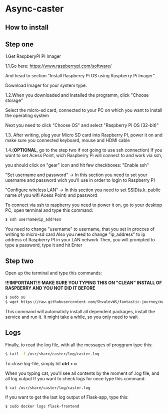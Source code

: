 # Async-caster

## How to install
## Step one
1.Get RaspberyPI PI Imager

1.1.Go here:
https://www.raspberrypi.com/software/

And head to section "Install Raspberry Pi OS using Raspberry Pi Imager"

Download Imager for your system type.

1.2.When you downloaded and installed the programm, click "Choose storage"

Select the micro-sd card, connected to your PC on which you want to install the operating system

Next you need to click "Choose OS" and select "Raspberry PI OS (32-bit)"

1.3. After writing, plug your Micro SD card into Raspberry PI, power it on and make sure you connected keyboard, mouse and HDMI cable 

1.4.(**OPTIONAL**, go to the step two if not going to use ssh connection) If you want to set Acess Point, wich Raspberry Pi will connect to and work via ssh,

you should click on "gear" icon and hit few checkboxes:
"Enable ssh"

"Set username and password" -> In this section you need to set your username and password wich you'll use in order to login to Raspberry PI

"Configure wireless LAN" -> In this section you need to set SSID(a.k. public name of you wifi Acess Point) and password 

To connect via ssh to raspberry you need to power it on, go to your desktop PC, open terminal and type this command:

```bash
$ ssh username@ip_address
```
You need to change "username" to username, that you set in procces of writing to micro-sd card 
Also you need to change "ip_address" to ip address of Raspberry PI in your LAN network
Then, you will prompted to type a password, type it and hit Enter 


## Step two
Open up the terminal and type this commands:

**!!!IMPORTANT!!! MAKE SURE YOU TYPING THIS ON "CLEAN" INSTALL OF RASPBERRY AND YOU NOT DID IT BEFORE**
```bash
$ sudo su
$ wget https://raw.githubusercontent.com/ShvalevWS/fantastic-journey/main/arm64-autoinstall.sh && chmod +x ./arm64-autoinstall.sh && sh -c ./arm64-autoinstall.sh
```
This command will automaticly install all dependent packages, install the service and run it. It might take a while, so you only need to wait


## Logs
Finally, to read the log file, with all the messages of proggram type this:
```bash
$ tail -f /usr/share/caster/log/caster.log
```

To close log-file, simply hit **ctrl + c**

When you typing cat, you'll see all contents by the moment of .log file, and all log output
If you want to check logs for once type this command:

```bash
$ cat /usr/share/caster/log/caster.log
```
If you want to get the last log output of Flask-app, type this:

```bash
$ sudo docker logs flask-frontend
``` 